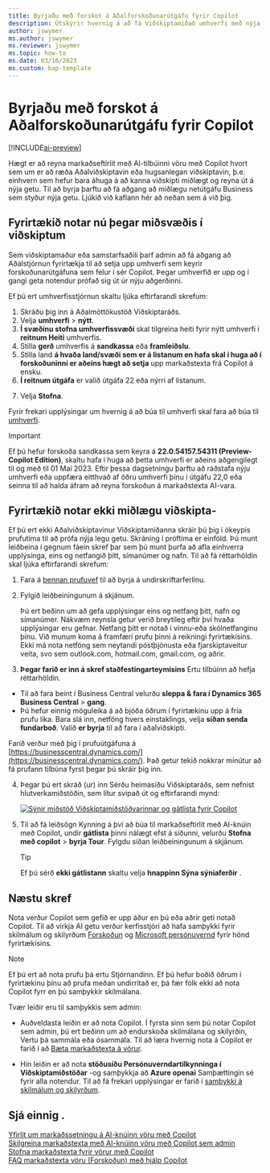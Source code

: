 ```yaml
---
title: Byrjaðu með forskot á Aðalforskoðunarútgáfu fyrir Copilot
description: Útskýrir hvernig á að fá Viðskiptamiðað umhverfi með nýja AI getu til að mynda texta tillögur fyrir vöru/vörulýsingar.
author: jswymer
ms.author: jswymer
ms.reviewer: jswymer
ms.topic: how-to
ms.date: 03/16/2023
ms.custom: bap-template
---
```


# Byrjaðu með forskot á Aðalforskoðunarútgáfu fyrir Copilot

[!INCLUDE[ai-preview](includes/ai-preview.md)]

Hægt er að reyna markaðseftirlit með AI-tilbúinni vöru með Copilot hvort sem um er að ræða Aðalviðskiptavin eða hugsanlegan viðskiptavin, þ.e. einhvern sem hefur bara áhuga á að kanna viðskipti miðlægt og reyna út á nýja getu. Til að byrja þarftu að fá aðgang að miðlægu netútgáfu Business sem styður nýja getu. Ljúkið við kaflann hér að neðan sem á við þig.

## Fyrirtækið notar nú þegar miðsvæðis í viðskiptum

Sem viðskiptamaður eða samstarfsaðili þarf admin að fá aðgang að Aðalstjórnun fyrirtækja til að setja upp umhverfi sem keyrir forskoðunarútgáfuna sem felur í sér Copilot. Þegar umhverfið er upp og í gangi geta notendur prófað sig út úr nýju aðgerðinni.

Ef þú ert umhverfisstjórnun skaltu ljúka eftirfarandi skrefum:

1. Skráðu þig inn á Aðalmóttökustöð Viðskiptaráðs.
2. Velja  **umhverfi** > **nýtt**.
3.  **Í svæðinu stofna umhverfissvæði**  skal tilgreina heiti fyrir nýtt umhverfi í  **reitnum Heiti**  umhverfis.
4. Stilla  **gerð**  umhverfis á  **sandkassa**  eða  **framleiðslu**.
5. Stilla land  **á hvaða land/svæði sem er á listanum en hafa skal í huga að í forskoðuninni er aðeins hægt að setja**  upp markaðstexta frá Copilot á ensku.
6.  **Í reitnum útgáfa**  er valið útgáfa 22 eða nýrri af listanum.

   <!--
   > [!IMPORTANT]
   > You must use **22.0.54157.54311 (Preview - Copilot edition)** to experience Copilot.
   -->
7. Velja **Stofna**.  

Fyrir frekari upplýsingar um hvernig á að búa til umhverfi skal fara að búa til  [umhverfi](/dynamics365/business-central/dev-itpro/administration/tenant-admin-center-environments#create-a-new-environment).

> [!IMPORTANT]
> Ef þú hefur forskoða sandkassa sem keyra á  **22.0.54157.54311 (Preview-Copilot Edition)**, skaltu hafa í huga að þetta umhverfi er aðeins aðgengilegt til og með til 01 Maí 2023. Eftir þessa dagsetningu þarftu að ráðstafa nýju umhverfi eða uppfæra eitthvað af öðru umhverfi þínu í útgáfu 22,0 eða seinna til að halda áfram að reyna forskoðun á markaðstexta AI-vara.

## Fyrirtækið notar ekki miðlægu viðskipta-

Ef þú ert ekki Aðalviðskiptavinur Viðskiptamiðanna skráir þú þig í ókeypis prufutíma til að prófa nýja legu getu. Skráning í próftíma er einföld. Þú munt leiðbeina í gegnum fáein skref þar sem þú munt þurfa að afla einhverra upplýsinga, eins og netfangið þitt, símanúmer og nafn. Til að fá réttarhöldin skal ljúka eftirfarandi skrefum:

1. Fara á  [þennan prufuvef](https://go.microsoft.com/fwlink/?linkid=2227167)  til að byrja á undirskriftarferlinu.
2. Fylgið leiðbeiningunum á skjánum.

   Þú ert beðinn um að gefa upplýsingar eins og netfang þitt, nafn og símanúmer. Nákvæm reynsla getur verið breytileg eftir því hvaða upplýsingar eru gefnar. <!--But here are a couple important points to be aware of as you run through the sign-up process:--> Netfang þitt er notað í vinnu-eða skólnetfanginu þínu. Við munum koma á framfæri prufu þinni á reikningi fyrirtækisins. Ekki má nota netföng sem neytandi póstþjónusta eða fjarskiptaveitur veita, svo sem outlook.com, hotmail.com, gmail.com, og aðrir.
   
   <!-- When you get to the option for **Country or region** be sure to set this **United States**.

      > [!IMPORTANT]
      > You must set **Country or region** to **United States**; otherwise the AI-powered item marketing text with Copilot won't be available in Business Central.  -->
3.  **Þegar farið er inn á skref staðfestingarteymisins**  Ertu tilbúinn að hefja réttarhöldin.

   - Til að fara beint í Business Central velurðu  **sleppa & fara í  Dynamics 365 Business Central** > **gang**.
   - Þú hefur einnig möguleika á að bjóða öðrum í fyrirtækinu upp á fría prufu líka. Bara slá inn, netföng hvers einstaklings, velja  **síðan senda fundarboð**. Valið  **er byrja**  til að fara í aðalviðskipti.  

   Farið verður með þig í prufuútgáfuna á [https://businesscentral.dynamics.com/](https://businesscentral.dynamics.com/). Það getur tekið nokkrar mínútur að fá prufann tilbúna fyrst þegar þú skráir þig inn.

<!--
1. On the **Let's get you started** step, enter your work or school email address, then select **Next**.

   Use your work or school email address. We'll establish your trial on your organization's account. You can't use email addresses provided by consumer email services or telecommunication providers, such as outlook.com, hotmail.com, gmail.com, and others.
3. When asked what kind of email you have, select **I got it from my organization** > **Next**.
4. On the **Create your account** step, you provide information that will help use set up a trial version of Business Central that you can sign in to.

   1. Provide a telephone number that we can use to send you a verification code. Enter a country code and number that isn't VoIP or toll free.
   2. Choose how you want us to send the verification code:
      - Select **Text me** to get the verification code in a text message.
      - Select **Call me** to get the code in a voice message.
   3. Select **Send verification code**. 
   4. When you get the code, type it in the **Enter your verification code** box, then select **Verify**.

      Once you're verified, we'll send you an email with another verification code that you'll use in the next step to complete creating your account.
   5. Fill in your first and last name.
   6. Set **Country or region** to **United States**.

      > [!IMPORTANT]
      > You must set **Country or region** to **United States**; otherwise the AI-powered item marketing text with Copilot won't be available in Business Central.  

   7. Enter a valid phone umber in the **Business telephone number** box.
   8. In the **Create password** and **Confirm password** boxes, enter a password that you want to use to sign in to Business Central. The password must at least eight characters and include at least one number, an uppercase letter, and a lower case letter.
   9. In the **Verification code** box, enter the verification code we sent you in an email, then select **Next**.
   10. When you get a prompt that your account is successfully created, select **Sign in**.
-->

4. Þegar þú ert skráð (ur) inn Sérðu heimasíðu Viðskiptaráðs, sem nefnist hlutverkamiðstöðin, sem lítur svipað út og eftirfarandi mynd:

   [![Sýnir miðstöð Viðskiptamiðstöðvarinnar og gátlista fyrir Copilot](media/copilot-checklist.png)](media/copilot-checklist.png#lightbox)

5. Til að fá leiðsögn Kynning á því að búa til markaðseftirlit með AI-knúin með Copilot, undir  **gátlista**  þinni nálægt efst á síðunni, velurðu  **Stofna með copilot** > **byrja Tour**. Fylgdu síðan leiðbeiningunum á skjánum.

   > [!TIP]
   > Ef þú sérð  **ekki gátlistann** skaltu velja  **hnappinn Sýna sýniaferðir** .

## Næstu skref

Nota verður Copilot sem gefið er upp áður en þú eða aðrir geti notað Copilot. Til að virkja AI getu verður kerfisstjóri að hafa samþykki fyrir skilmálum og skilyrðum  [Forskoðun](https://dynamics.microsoft.com/legaldocs/supp-dynamics365-preview/)  og  [Microsoft persónuvernd](https://go.microsoft.com/fwlink/?LinkId=521839)  fyrir hönd fyrirtækisins.

> [!NOTE]
> Ef þú ert að nota prufu þá ertu Stjórnandinn. Ef þú hefur boðið öðrum í fyrirtækinu þínu að prufa meðan undirritað er, þá fær fólk ekki að nota Copilot fyrr en þú samþykkir skilmálana.

Tvær leiðir eru til samþykkis sem admin:

- Auðveldasta leiðin er að nota Copilot. Í fyrsta sinn sem þú notar Copilot sem admin, þú ert beðinn um að endurskoða skilmálana og skilyrðin, Vertu þá sammála eða ósammála. Til að læra hvernig nota á Copilot er farið í að  [Bæta markaðstexta á vörur](item-marketing-text.md).  

- Hin leiðin er að nota  **stöðusíðu Persónuverndartilkynninga í Viðskiptamiðstöðar**  -og samþykkja að  **Azure openai**  Samþættingin sé fyrir alla notendur. Til að fá frekari upplýsingar er farið í  [samþykki á skilmálum og skilyrðum](enable-ai.md#consent-to-or-reject-preview-and-privacy-terms-and-conditions-for-all-users).

## Sjá einnig .

[Yfirlit um markaðssetningu á AI-knúinn vöru með Copilot](ai-overview.md)  
[Skilgreina markaðstexta með AI-knúinn vöru með Copilot sem admin](enable-ai.md)  
[Stofna markaðstexta fyrir vörur með Copilot](item-marketing-text.md)  
[FAQ markaðstexta vöru (Forskoðun) með hjálp Copilot](ai-faq.md)  